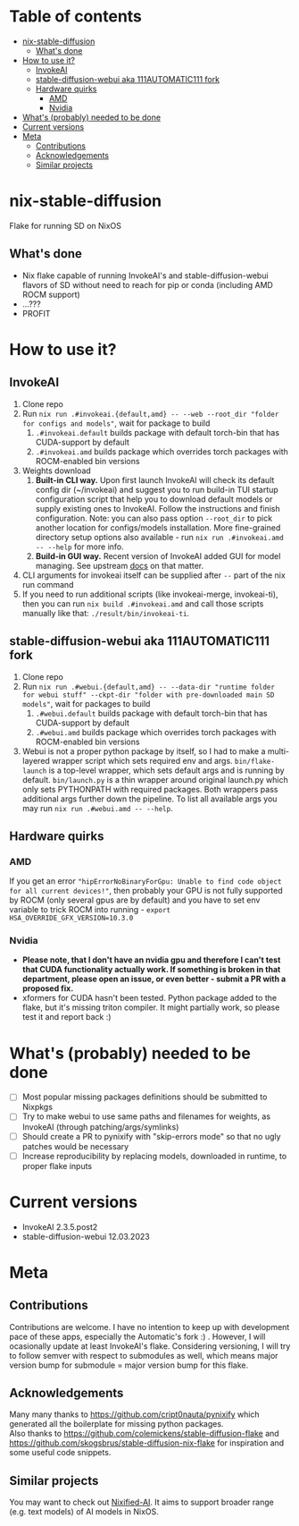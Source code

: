 # Table of contents
- [nix-stable-diffusion](#nix-stable-diffusion)
  * [What's done](#whats-done)
- [How to use it?](#how-to-use-it)
  * [InvokeAI](#invokeai)
  * [stable-diffusion-webui aka 111AUTOMATIC111 fork](#stable-diffusion-webui-aka-111automatic111-fork)
  * [Hardware quirks](#hardware-quirks)
    + [AMD](#amd)
    + [Nvidia](#nvidia)
- [What's (probably) needed to be done](#whats-probably-needed-to-be-done)
- [Current versions](#current-versions)
- [Meta](#meta)
  * [Contributions](#contributions)
  * [Acknowledgements](#acknowledgements)
  * [Similar projects](#similar-projects)

# nix-stable-diffusion
Flake for running SD on NixOS

## What's done
* Nix flake capable of running InvokeAI's and stable-diffusion-webui flavors of SD without need to reach for pip or conda (including AMD ROCM support)
* ...???
* PROFIT

# How to use it?
## InvokeAI
1. Clone repo
1. Run `nix run .#invokeai.{default,amd} -- --web --root_dir "folder for configs and models"`, wait for package to build
    1. `.#invokeai.default` builds package with default torch-bin that has CUDA-support by default
    1. `.#invokeai.amd` builds package which overrides torch packages with ROCM-enabled bin versions
1. Weights download 
    1. **Built-in CLI way.** Upon first launch InvokeAI will check its default config dir (~/invokeai) and suggest you to run build-in TUI startup configuration script that help you to download default models or supply existing ones to InvokeAI. Follow the instructions and finish configuration. Note: you can also pass option `--root_dir` to pick another location for configs/models installation. More fine-grained directory setup options also available - run `nix run .#invokeai.amd -- --help` for more info.
    2. **Build-in GUI way.** Recent version of InvokeAI added GUI for model managing. See upstream [docs](https://invoke-ai.github.io/InvokeAI/installation/050_INSTALLING_MODELS/#installation-via-the-webui) on that matter.
1. CLI arguments for invokeai itself can be supplied after `--` part of the nix run command
1. If you need to run additional scripts (like invokeai-merge, invokeai-ti), then you can run `nix build .#invokeai.amd` and call those scripts manually like that: `./result/bin/invokeai-ti`.

## stable-diffusion-webui aka 111AUTOMATIC111 fork
1. Clone repo
1. Run `nix run .#webui.{default,amd} -- --data-dir "runtime folder for webui stuff" --ckpt-dir "folder with pre-downloaded main SD models"`, wait for packages to build
    1. `.#webui.default` builds package with default torch-bin that has CUDA-support by default
    1. `.#webui.amd` builds package which overrides torch packages with ROCM-enabled bin versions
1. Webui is not a proper python package by itself, so I had to make a multi-layered wrapper script which sets required env and args. `bin/flake-launch` is a top-level wrapper, which sets default args and is running by default. `bin/launch.py` is a thin wrapper around original launch.py which only sets PYTHONPATH with required packages. Both wrappers pass additional args further down the pipeline. To list all available args you may run `nix run .#webui.amd -- --help`.

## Hardware quirks
### AMD
If you get an error `"hipErrorNoBinaryForGpu: Unable to find code object for all current devices!"`, then probably your GPU is not fully supported by ROCM (only several gpus are by default) and you have to set env variable to trick ROCM into running - `export HSA_OVERRIDE_GFX_VERSION=10.3.0`

### Nvidia
* **Please note, that I don't have an nvidia gpu and therefore I can't test that CUDA functionality actually work. If something is broken in that department, please open an issue, or even better - submit a PR with a proposed fix.**
* xformers for CUDA hasn't been tested. Python package added to the flake, but it's missing triton compiler. It might partially work, so please test it and report back :)

# What's (probably) needed to be done

- [ ] Most popular missing packages definitions should be submitted to Nixpkgs
- [ ] Try to make webui to use same paths and filenames for weights, as InvokeAI (through patching/args/symlinks)
- [ ] Should create a PR to pynixify with "skip-errors mode" so that no ugly patches would be necessary
- [ ] Increase reproducibility by replacing models, downloaded in runtime, to proper flake inputs

# Current versions

- InvokeAI 2.3.5.post2
- stable-diffusion-webui 12.03.2023

# Meta

## Contributions
Contributions are welcome. I have no intention to keep up with development pace of these apps, especially the Automatic's fork :) . 
However, I will ocasionally update at least InvokeAI's flake. Considering versioning, I will try to follow semver with respect to submodules as well, which means major version bump for submodule = major version bump for this flake. 
## Acknowledgements
Many many thanks to https://github.com/cript0nauta/pynixify which generated all the boilerplate for missing python packages.  
Also thanks to https://github.com/colemickens/stable-diffusion-flake and https://github.com/skogsbrus/stable-diffusion-nix-flake for inspiration and some useful code snippets.

## Similar projects
You may want to check out [Nixified-AI](https://github.com/nixified-ai/flake). It aims to support broader range (e.g. text models) of AI models in NixOS.
